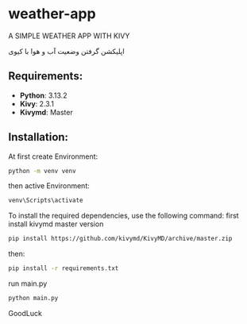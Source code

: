 # weather-app

A SIMPLE WEATHER APP WITH KIVY

اپلیکشن گرفتن وضعیت آب و هوا با کیوی


## Requirements:
- **Python**: 3.13.2
- **Kivy**: 2.3.1
- **Kivymd**: Master


## Installation:
At first create Environment:
```bash
python -m venv venv
```
then active Environment:
```bash
venv\Scripts\activate
```

To install the required dependencies, use the following command:
first install kivymd master version
```bash
pip install https://github.com/kivymd/KivyMD/archive/master.zip
```
then:

```bash
pip install -r requirements.txt
```
run main.py

```bash
python main.py
```

GoodLuck
